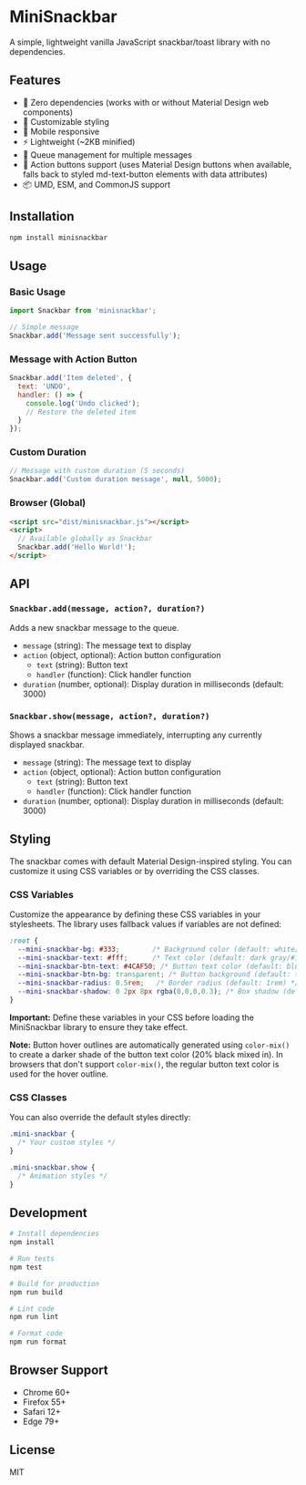 # MiniSnackbar

A simple, lightweight vanilla JavaScript snackbar/toast library with no dependencies.

## Features

- 🚀 Zero dependencies (works with or without Material Design web components)
- 🎨 Customizable styling
- 📱 Mobile responsive
- ⚡ Lightweight (~2KB minified)
- 🔄 Queue management for multiple messages
- 🎯 Action buttons support (uses Material Design buttons when available, falls back to styled md-text-button elements with data attributes)
- 📦 UMD, ESM, and CommonJS support

## Installation

```bash
npm install minisnackbar
```

## Usage

### Basic Usage

```javascript
import Snackbar from 'minisnackbar';

// Simple message
Snackbar.add('Message sent successfully');
```

### Message with Action Button

```javascript
Snackbar.add('Item deleted', {
  text: 'UNDO',
  handler: () => {
    console.log('Undo clicked');
    // Restore the deleted item
  }
});
```

### Custom Duration

```javascript
// Message with custom duration (5 seconds)
Snackbar.add('Custom duration message', null, 5000);
```

### Browser (Global)

```html
<script src="dist/minisnackbar.js"></script>
<script>
  // Available globally as Snackbar
  Snackbar.add('Hello World!');
</script>
```

## API

### `Snackbar.add(message, action?, duration?)`

Adds a new snackbar message to the queue.

- `message` (string): The message text to display
- `action` (object, optional): Action button configuration
  - `text` (string): Button text
  - `handler` (function): Click handler function
- `duration` (number, optional): Display duration in milliseconds (default: 3000)

### `Snackbar.show(message, action?, duration?)`

Shows a snackbar message immediately, interrupting any currently displayed snackbar.

- `message` (string): The message text to display
- `action` (object, optional): Action button configuration
  - `text` (string): Button text
  - `handler` (function): Click handler function
- `duration` (number, optional): Display duration in milliseconds (default: 3000)

## Styling

The snackbar comes with default Material Design-inspired styling. You can customize it using CSS variables or by overriding the CSS classes.

### CSS Variables

Customize the appearance by defining these CSS variables in your stylesheets. The library uses fallback values if variables are not defined:

```css
:root {
  --mini-snackbar-bg: #333;        /* Background color (default: white/#fff) */
  --mini-snackbar-text: #fff;      /* Text color (default: dark gray/#1a1a1a) */
  --mini-snackbar-btn-text: #4CAF50; /* Button text color (default: blue/#1976d2) */
  --mini-snackbar-btn-bg: transparent; /* Button background (default: transparent) */
  --mini-snackbar-radius: 0.5rem;   /* Border radius (default: 1rem) */
  --mini-snackbar-shadow: 0 2px 8px rgba(0,0,0,0.3); /* Box shadow (default: MD elevation) */
}
```

**Important:** Define these variables in your CSS before loading the MiniSnackbar library to ensure they take effect.

**Note:** Button hover outlines are automatically generated using `color-mix()` to create a darker shade of the button text color (20% black mixed in). In browsers that don't support `color-mix()`, the regular button text color is used for the hover outline.

### CSS Classes

You can also override the default styles directly:

```css
.mini-snackbar {
  /* Your custom styles */
}

.mini-snackbar.show {
  /* Animation styles */
}
```

## Development

```bash
# Install dependencies
npm install

# Run tests
npm test

# Build for production
npm run build

# Lint code
npm run lint

# Format code
npm run format
```

## Browser Support

- Chrome 60+
- Firefox 55+
- Safari 12+
- Edge 79+

## License

MIT

